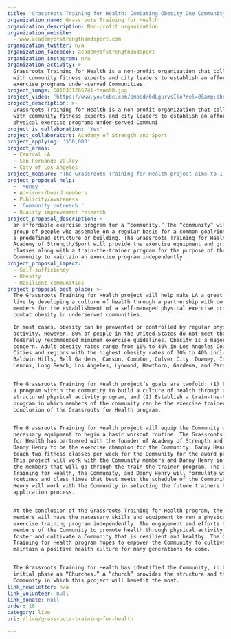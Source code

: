 ```yaml
---
title: 'Grassroots Training for Health: Combating Obesity One Community at a Time'
organization_name: Grassroots Training for Health
organization_description: Non-profit organization
organization_website:
  - www.academyofstrengthandsport.com
organization_twitter: n/a
organization_facebook: academyofstrengthandsport
organization_instagram: n/a
organization_activity: >-
  Grassroots Training for Health is a non-profit organization that collaborates
  with community fitness experts and city leaders to establish an affordable
  exercise programs under-served Communities.
project_image: 6818331265741-team90.jpg
project_video: 'https://www.youtube.com/embed/6dLgurysIlo?rel=0&amp;showinfo=0'
project_description: >-
  Grassroots Training for Health is a non-profit organization that collaborates
  with community fitness experts and city leaders to establish an affordable
  physical exercise programs under-served Communi
project_is_collaboration: 'Yes'
project_collaborators: Academy of Strength and Sport
project_applying: '$50,000'
project_areas:
  - Central LA
  - San Fernando Valley
  - City of Los Angeles
project_measure: "The Grassroots Training for Health project aims to 1) Foster a culture of health through development and implementation of a physical activity program within a Community; 2) Establish a self-sufficient and resilient Community that can successfully maintain a physical activity program independently.\nMeasurements for two aims are:\n-\tThe number of members that participate in the physical exercise training classes.\n-\tThe number of classes an individual takes on a weekly basis.\n-\tThe number of train-the-trainees within the year of Grassroots Training for Health for Health project.\n-\tThe percentage of members who would like to continue with the exercise program at the conclusion of the Grassroots Training for Health for Health project.\n-\tThe average weight pre and post six months after the first exercise class.\n-\tThe members’ overall satisfaction with the Grassroots Training for Health program.\n-\tThe members’ overall perception of health pre and post six months after the first exercise class.\nWe will survey the members before, within six months of the project, and post implementation. The members will have an ongoing opportunity to provide feedback as a group or one-to-one during the implementation phase of this project."
project_proposal_help:
  - 'Money '
  - Advisors/board members
  - Publicity/awareness
  - 'Community outreach '
  - Quality improvement research
project_proposal_description: >-
  an affordable exercise program for a “community.” The “community” will be a
  group of people who assemble on a regular basis for a common goal/interest in
  a predefined structure or building. The Grassroots Training for Health and
  Academy of Strength/Sport will provide the exercise equipment and group
  classes along with a train-the-trainer program for the purpose of the
  Community to maintain an exercise program independently.
project_proposal_impact:
  - Self-sufficiency
  - Obesity
  - Resilient communities
project_proposal_best_place: >-
  The Grassroots Training for Health project will help make LA a great place to
  live by developing a culture of health through a partnership with community
  members for the establishment of a self-managed physical exercise program to
  combat obesity in underserved communities. 

  In most cases, obesity can be prevented or controlled by regular physical
  activity. However, 80% of people in the United States do not meet the
  federally recommended minimum exercise guidelines. Obesity is a major health
  concern. Adult obesity rates range from 10% to 40% in Los Angeles County.
  Cities and regions with the highest obesity rates of 30% to 40% include
  Baldwin Hills, Bell Gardens, Carson, Compton, Culver City, Downey, Inglewood,
  Lennox, Long Beach, Los Angeles, Lynwood, Hawthorn, Gardena, and Paramount. 


  The Grassroots Training for Health project’s goals are twofold: (1) Establish
  a program within the community to build a culture of health through a
  structured physical activity program, and (2) Establish a train-the-trainer
  program in which members of the community can be the exercise trainer at the
  conclusion of the Grassroots for Health program.


  The Grassroots Training for Health project will equip the Community with the
  necessary equipment to begin a basic workout routine. The Grassroots Training
  for Health has partnered with the founder of Academy of Strength and Sport,
  Danny Henry to be the exercise champion for the Community. Danny Henry will
  teach two fitness classes per week for the Community for the award period.
  This project will work with the Community members and Danny Henry in selecting
  the members that will go through the train-the-trainer program. The Grassroots
  Training for Health, the Community, and Danny Henry will formulate workout
  routines and class times that best meets the schedule of the Community. Danny
  Henry will work with the Community in selecting the future trainers through an
  application process.


  At the conclusion of the Grassroots Training for Health program, the community
  members will have the necessary skills and equipment to run a physical
  exercise training program independently. The engagement and efforts by the
  members of the Community to promote health through physical activity will
  foster and cultivate a Community that is resilient and healthy. The Grassroots
  Training for Health program hopes to empower the Community to cultivate and
  maintain a positive health culture for many generations to come. 


  The Grassroots Training for Health has identified the Community, in the
  initial phase as “Churches.” A “church” provides the structure and the
  Community in which this project will benefit the most.
link_newsletter: n/a
link_volunteer: null
link_donate: null
order: 18
category: live
uri: /live/grassroots-training-for-health

---
```

